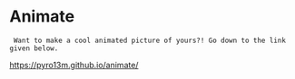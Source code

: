 # Animate 

`` Want to make a cool animated picture of yours?! Go down to the link given below.``

https://pyro13m.github.io/animate/
